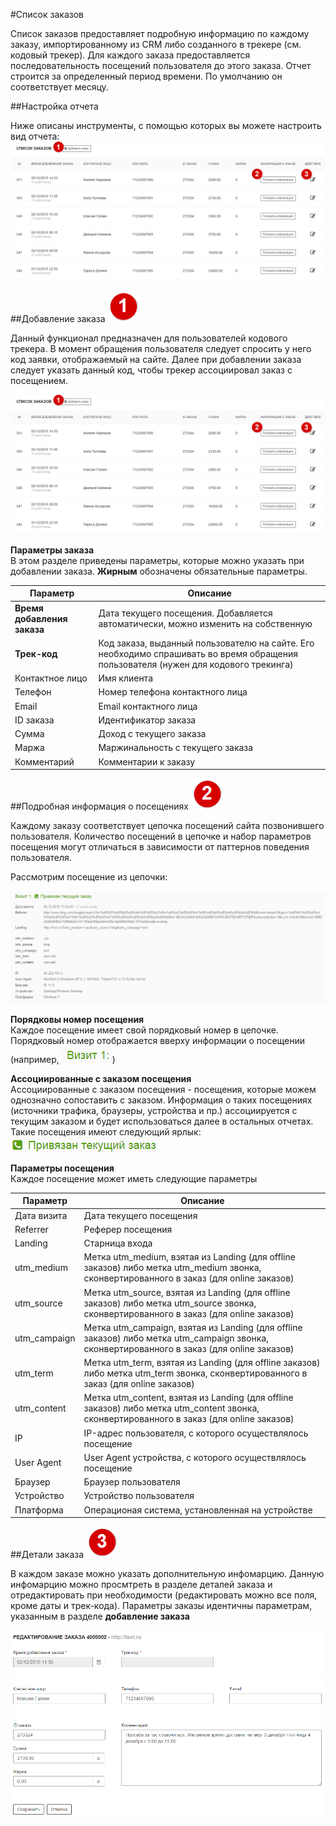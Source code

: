 #Список заказов

Список заказов предоставляет подробную информацию по каждому заказу, импортированному из CRM либо созданного в трекере (см. кодовый трекер). Для каждого заказа предоставляется последовательность посещений пользователя до этого заказа. Отчет строится за определенный период времени. По умолчанию он соответствует месяцу.

##Настройка отчета

Ниже описаны инструменты, с помощью которых вы можете настроить вид отчета:
![Пример отчета](orders_1.png)

##Добавление заказа ![Цифра_1](dig_1.png)

Данный функционал предназначен для пользователей кодового трекера. В момент обращения пользователя следует спросить у него код заявки, отображаемый на сайте.
Далее при добавлении заказа следует указать данный код, чтобы трекер ассоциировал заказ с посещением.

![Добавление заказа](orders_1.png)

**Параметры заказа**<br/>
В этом разделе приведены параметры, которые можно указать при добавлении заказа. **Жирным** обозначены обязательные параметры.

|Параметр|Описание|
|-----------|--------|
|**Время добавления заказа**|Дата текущего посещения. Добавляется автоматически, можно изменить на собственную|
|**Трек-код**|Код заказа, выданный пользователю на сайте. Его необходимо спрашивать во время обращения пользователя (нужен для кодового трекинга)|
|Контактное лицо|Имя клиента|
|Телефон|Номер телефона контактного лица|
|Email|Email контактного лица|
|ID заказа|Идентификатор заказа|
|Сумма|Доход с текущего заказа|
|Маржа|Маржинальность с текущего заказа|
|Комментарий|Комментарии к заказу|

##Подробная информация о посещениях ![Цифра_2](dig_2.png)

Каждому заказу соответствует цепочка посещений сайта позвонившего пользователя. Количество посещений в цепочке и набор параметров посещения могут отличаться в зависимости от паттернов поведения пользователя.

Рассмотрим посещение из цепочки:

![Пример посещения](orders_21.png)

**Порядковы номер посещения**<br/>
Каждое посещение имеет свой порядковый номер в цепочке. Порядковый номер отображается вверху информации о посещении (например, ![Пример посещения](calls_52.png))

**Ассоциированные с заказом посещения**<br/>
Ассоциированные с заказом посещения - посещения, которые можем однозначно сопоставить с заказом. Информация о таких посещениях (источники трафика, браузеры, устройства и пр.) ассоциируется с текущим заказом и будет использоваться далее в остальных отчетах.
Такие посещения имеют следующий ярлык:
![Ассоциированные посещения](orders_22.png)

**Параметры посещения**<br/>
Каждое посещение может иметь следующие параметры

|Параметр|Описание|
|-----------|--------|
|Дата визита|Дата текущего посещения|
|Referrer|Реферер посещения|
|Landing|Старница входа|
|utm_medium|Метка utm_medium, взятая из Landing (для offline заказов) либо метка utm_medium звонка, сконвертированного в заказ (для online заказов)|
|utm_source|Метка utm_source, взятая из Landing (для offline заказов) либо метка utm_source звонка, сконвертированного в заказ (для online заказов)|
|utm_campaign|Метка utm_campaign, взятая из Landing (для offline заказов) либо метка utm_campaign звонка, сконвертированного в заказ (для online заказов)|
|utm_term|Метка utm_term, взятая из Landing (для offline заказов) либо метка utm_term звонка, сконвертированного в заказ (для online заказов)|
|utm_content|Метка utm_content, взятая из Landing (для offline заказов) либо метка utm_content звонка, сконвертированного в заказ (для online заказов)|
|IP|IP-адрес пользователя, с которого осуществлялось посещение|
|User Agent|User Agent устройства, с которого осуществлялось посещение|
|Браузер|Браузер пользователя|
|Устройство|Устройство пользователя|
|Платформа|Операционая система, установленная на устройстве|

##Детали заказа ![Цифра_3](dig_3.png)

В каждом заказе можно указать дополнительную инфомарцию. Данную инфомарцию можно просмтреть в разделе деталей заказа и отредактировать при необходимости (редактировать можно все поля, кроме даты и трек-кода). Параметры заказы идентичны параметрам, указанным в разделе **добавление заказа**

![Детали заказа](orders_31.png)
